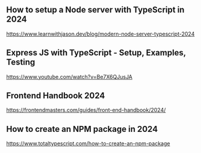 ## How to setup a Node server with TypeScript in 2024
https://www.learnwithjason.dev/blog/modern-node-server-typescript-2024

## Express JS with TypeScript - Setup, Examples, Testing
https://www.youtube.com/watch?v=Be7X6QJusJA

## Frontend Handbook 2024
https://frontendmasters.com/guides/front-end-handbook/2024/

## How to create an NPM package in 2024
https://www.totaltypescript.com/how-to-create-an-npm-package

